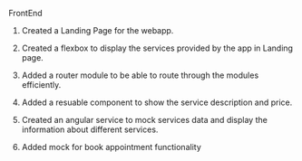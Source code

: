 FrontEnd

1. Created a Landing Page for the webapp.

2. Created a flexbox to display the services provided by the app in Landing page.

3. Added a router module to be able to route through the modules efficiently.

4. Added a resuable component to show the service description and price.

5. Created an angular service to mock services data and display the information about different services.

6. Added mock for book appointment functionality


